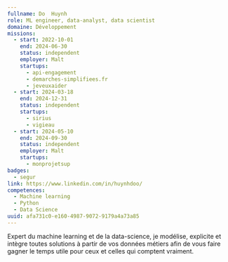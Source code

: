 ```yaml
---
fullname: Do  Huynh
role: ML engineer, data-analyst, data scientist
domaine: Développement
missions:
  - start: 2022-10-01
    end: 2024-06-30
    status: independent
    employer: Malt
    startups:
      - api-engagement
      - demarches-simplifiees.fr
      - jeveuxaider
  - start: 2024-03-18
    end: 2024-12-31
    status: independent
    startups:
      - sirius
      - vigieau
  - start: 2024-05-10
    end: 2024-09-30
    status: independent
    employer: Malt
    startups:
      - monprojetsup
badges:
  - segur
link: https://www.linkedin.com/in/huynhdoo/
competences:
  - Machine learning
  - Python
  - Data Science
uuid: afa731c0-e160-4987-9072-9179a4a73a85
---
```

Expert du machine learning et de la data-science, je modélise, explicite et intègre toutes solutions à partir de vos données métiers afin de vous faire gagner le temps utile pour ceux et celles qui comptent vraiment.
